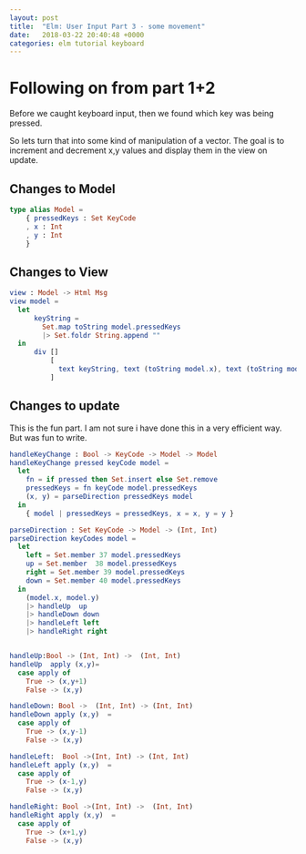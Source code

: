 ```yaml
---
layout: post
title:  "Elm: User Input Part 3 - some movement"
date:   2018-03-22 20:40:48 +0000
categories: elm tutorial keyboard
---
```

# Following on from part 1+2

Before we caught keyboard input, then we found which key was being pressed.

So lets turn that into some kind of manipulation of a vector.
The goal is to increment and decrement x,y values and display them in the view on update.

## Changes to Model

```elm
type alias Model =
    { pressedKeys : Set KeyCode
    , x : Int
    , y : Int
    }
```

## Changes to View

```elm
view : Model -> Html Msg
view model =
  let
      keyString =
        Set.map toString model.pressedKeys
        |> Set.foldr String.append ""
  in
      div []
          [
            text keyString, text (toString model.x), text (toString model.y)
          ]
```

## Changes to update

This is the fun part. I am not sure i have done this in a very efficient way. But was fun to write.

```elm
handleKeyChange : Bool -> KeyCode -> Model -> Model
handleKeyChange pressed keyCode model =
  let
    fn = if pressed then Set.insert else Set.remove
    pressedKeys = fn keyCode model.pressedKeys
    (x, y) = parseDirection pressedKeys model
  in
    { model | pressedKeys = pressedKeys, x = x, y = y }

parseDirection : Set KeyCode -> Model -> (Int, Int)
parseDirection keyCodes model =
  let
    left = Set.member 37 model.pressedKeys
    up = Set.member  38 model.pressedKeys
    right = Set.member 39 model.pressedKeys
    down = Set.member 40 model.pressedKeys
  in
    (model.x, model.y)
    |> handleUp  up
    |> handleDown down
    |> handleLeft left
    |> handleRight right


handleUp:Bool -> (Int, Int) ->  (Int, Int)
handleUp  apply (x,y)=
  case apply of
    True -> (x,y+1)
    False -> (x,y)

handleDown: Bool ->  (Int, Int) -> (Int, Int)
handleDown apply (x,y)  =
  case apply of
    True -> (x,y-1)
    False -> (x,y)

handleLeft:  Bool ->(Int, Int) -> (Int, Int)
handleLeft apply (x,y)  =
  case apply of
    True -> (x-1,y)
    False -> (x,y)

handleRight: Bool ->(Int, Int) ->  (Int, Int)
handleRight apply (x,y)  =
  case apply of
    True -> (x+1,y)
    False -> (x,y)
```

